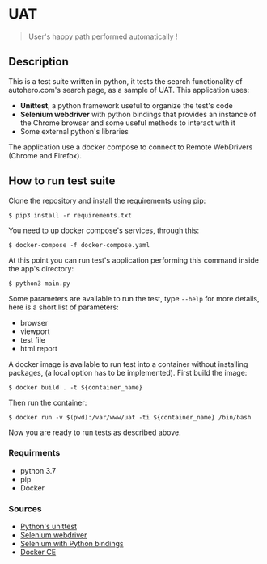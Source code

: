 # UAT
> User's happy path performed automatically ! 

## Description

This is a test suite written in python, it tests the search functionality of autohero.com's search page, as a sample of UAT.
This application uses: 

- **Unittest**,  a python framework useful to organize the test's code 
- **Selenium webdriver** with python bindings that provides an instance of the Chrome browser and some useful methods to interact with it 
- Some external python's libraries

The application use a docker compose to connect to Remote WebDrivers (Chrome and Firefox).

## How to run test suite

Clone the repository and install the requirements using pip:

```
$ pip3 install -r requirements.txt
```

You need to up docker compose's services, through this:

```
$ docker-compose -f docker-compose.yaml
```


At this point you can run test's application performing this command inside the app's directory:

```
$ python3 main.py 
```


Some parameters are available to run the test, type `--help` for more details, here is a short list of parameters: 
- browser
- viewport
- test file
- html report


A docker image is available to run test into a container without installing packages, (a local option has to be implemented).
First build the image:
```
$ docker build . -t ${container_name}
```
Then run the container:
```
$ docker run -v $(pwd):/var/www/uat -ti ${container_name} /bin/bash
```
Now you are ready to run tests as described above.


### Requirments
- python 3.7
- pip
- Docker 

### Sources

- [Python's unittest](https://docs.python.org/2/library/unittest.html)
- [Selenium webdriver](https://www.seleniumhq.org/docs/03_webdriver.jsp) 
- [Selenium with Python bindings](https://selenium-python.readthedocs.io/)
- [Docker CE](https://docs.docker.com/install/)